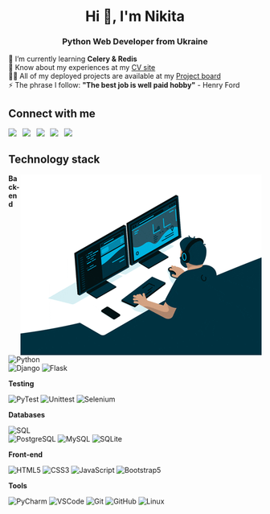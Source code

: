 <h1 align="center">Hi 👋, I'm Nikita</h1>
<h3 align="center">Python Web Developer from Ukraine</h3>

🌱 I’m currently learning **Celery & Redis** <br />
📄 Know about my experiences at my [CV site](https://nikita-hubariev.me) <br />
👨‍💻 All of my deployed projects are available at my [Project board](https://gubchik123-project-board.netlify.app/) <br />
⚡ The phrase I follow: **"The best job is well paid hobby"** - Henry Ford

## Connect with me

<a href="mailto:nikita.hubariev@gmail.com" target="_blank"><img src="https://raw.githubusercontent.com/gauravghongde/social-icons/master/PNG/Color/Gmail.png" width="40px" /></a> &nbsp; <a href="https://www.linkedin.com/in/nikita-hubariev/" target="_blank"><img src="https://raw.githubusercontent.com/gauravghongde/social-icons/master/PNG/Color/LinkedIN.png" width="40px" /></a> &nbsp; <a href="https://t.me/Gubchik123/chat" target="_blank"><img src="https://raw.githubusercontent.com/gauravghongde/social-icons/master/PNG/Color/Telegram.png" width="40px" /></a> &nbsp; <a href="https://twitter.com/Gubchik123" target="_blank"><img src="https://raw.githubusercontent.com/gauravghongde/social-icons/master/PNG/Color/Twitter.png" width="40px" /></a> &nbsp; <a href="https://instagram.com/nikitos.1746" target="_blank"><img src="https://raw.githubusercontent.com/gauravghongde/social-icons/master/PNG/Color/Instagram.png" width="40px" /></a> &nbsp;

## Technology stack

<img align="right" alt="GIF" src="./code.gif" />

**Back-end**

![Python](https://img.shields.io/badge/-Python-black?style=flat-square&logo=Python) <br />
![Django](https://img.shields.io/badge/-Django-0aad48?style=flat-square&logo=Django) ![Flask](https://img.shields.io/badge/-Flask-%232c3e50?style=flat-square&logo=Flask)

**Testing**

![PyTest](https://img.shields.io/badge/-PyTest-%232c3e50?style=flat-square&logo=PyTest) ![Unittest](https://img.shields.io/badge/-UnitTest-%232c3e50?style=flat-square&logo=UnitTest) ![Selenium](https://img.shields.io/badge/-Selenium-%2300AB00?style=flat-square&logo=Selenium&logoColor=fff)

**Databases**

![SQL](https://img.shields.io/badge/-SQL-%233179B9?style=flat-square&logo=SQL&logoColor=fff) <br />
![PostgreSQL](https://img.shields.io/badge/-PostgreSQL-%2330628A?style=flat-square&logo=PostgreSQL&logoColor=fff) ![MySQL](https://img.shields.io/badge/-MySQL-%23fff?style=flat-square&logo=MySQL&logoColor=4F7B99) ![SQLite](https://img.shields.io/badge/-SQLite-%23fff?style=flat-square&logo=SQLite&logoColor=4F7B99)

<!-- ![MongoDB](https://img.shields.io/badge/-MongoDB-%23fff?style=flat-square&logo=MongoDB) -->

**Front-end**

![HTML5](https://img.shields.io/badge/-HTML5-%23E44D27?style=flat-square&logo=html5&logoColor=ffffff) ![CSS3](https://img.shields.io/badge/-CSS3-%231572B6?style=flat-square&logo=css3) ![JavaScript](https://img.shields.io/badge/-JavaScript-%23F7DF1C?style=flat-square&logo=javascript&logoColor=000000&labelColor=%23F7DF1C&color=%23FFCE5A) ![Bootstrap5](https://img.shields.io/badge/-Bootstrap5-%23720ce3?style=flat-square&logo=Bootstrap&logoColor=fff)

**Tools**

![PyCharm](https://img.shields.io/badge/-PyCharm-%23000000?style=flat-square&logo=PyCharm) ![VSCode](https://img.shields.io/badge/-VSCode-%23007ACC?style=flat-square&logo=Visual-Studio-Code) ![Git](https://img.shields.io/badge/-Git-%23F05032?style=flat-square&logo=git&logoColor=%23fff) ![GitHub](https://img.shields.io/badge/-GitHub-%23181717?style=flat-square&logo=github) ![Linux](https://img.shields.io/badge/Linux-%23fff?style=flat-square&logo=linux&logoColor=%23000)
